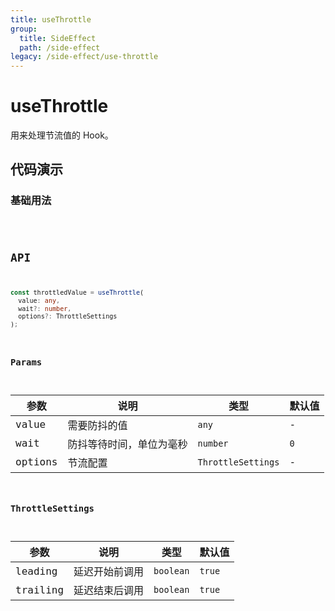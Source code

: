 ```yaml
---
title: useThrottle
group:
  title: SideEffect
  path: /side-effect
legacy: /side-effect/use-throttle
---
```


# useThrottle

用来处理节流值的 Hook。

## 代码演示

### 基础用法

<code src="./demos/Demo1.tsx" />

## API

```typescript
const throttledValue = useThrottle(
  value: any,
  wait?: number,
  options?: ThrottleSettings
);
```

### Params

| 参数    | 说明                     | 类型               | 默认值 |
| ------- | ------------------------ | ------------------ | ------ |
| value   | 需要防抖的值             | `any`              | -      |
| wait    | 防抖等待时间，单位为毫秒 | `number`           | `0`    |
| options | 节流配置                 | `ThrottleSettings` | -      |

### ThrottleSettings

| 参数     | 说明           | 类型      | 默认值 |
| -------- | -------------- | --------- | ------ |
| leading  | 延迟开始前调用 | `boolean` | `true` |
| trailing | 延迟结束后调用 | `boolean` | `true` |

